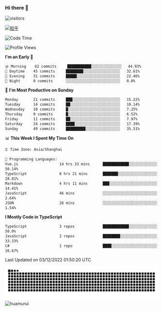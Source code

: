 ### Hi there 👋
 ![visitors](https://visitor-badge.laobi.icu/badge?page_id=huamurui)

[![知乎](https://img.shields.io/badge/dynamic/json?url=https%3A%2F%2Fapi.swo.moe%2Fstats%2Fzhihu%2Fke-ai-wu-li-de-nan-hai-zi&query=count&color=282c34&label=%E7%9F%A5%E4%B9%8E&labelColor=0084ff&logo=zhihu&logoColor=ffffff&suffix=+%E5%85%B3%E6%B3%A8&cacheSeconds=3600)](https://www.zhihu.com/people/ke-ai-wu-li-de-nan-hai-zi)



<!--START_SECTION:waka-->
![Code Time](http://img.shields.io/badge/Code%20Time-112%20hrs%2022%20mins-blue)

![Profile Views](http://img.shields.io/badge/Profile%20Views-0-blue)

**I'm an Early 🐤** 

```text
🌞 Morning    62 commits     ███████████░░░░░░░░░░░░░░   44.93% 
🌆 Daytime    45 commits     ████████░░░░░░░░░░░░░░░░░   32.61% 
🌃 Evening    31 commits     █████░░░░░░░░░░░░░░░░░░░░   22.46% 
🌙 Night      0 commits      ░░░░░░░░░░░░░░░░░░░░░░░░░   0.0%

```
📅 **I'm Most Productive on Sunday** 

```text
Monday       21 commits     ███░░░░░░░░░░░░░░░░░░░░░░   15.22% 
Tuesday      14 commits     ██░░░░░░░░░░░░░░░░░░░░░░░   10.14% 
Wednesday    10 commits     █░░░░░░░░░░░░░░░░░░░░░░░░   7.25% 
Thursday     9 commits      █░░░░░░░░░░░░░░░░░░░░░░░░   6.52% 
Friday       11 commits     ██░░░░░░░░░░░░░░░░░░░░░░░   7.97% 
Saturday     24 commits     ████░░░░░░░░░░░░░░░░░░░░░   17.39% 
Sunday       49 commits     █████████░░░░░░░░░░░░░░░░   35.51%

```


📊 **This Week I Spent My Time On** 

```text
⌚︎ Time Zone: Asia/Shanghai

💬 Programming Languages: 
Vue.js                   14 hrs 33 mins      ████████████░░░░░░░░░░░░░   50.14% 
TypeScript               8 hrs 21 mins       ███████░░░░░░░░░░░░░░░░░░   28.81% 
Markdown                 4 hrs 11 mins       ███░░░░░░░░░░░░░░░░░░░░░░   14.41% 
JavaScript               46 mins             ░░░░░░░░░░░░░░░░░░░░░░░░░   2.64% 
JSON                     26 mins             ░░░░░░░░░░░░░░░░░░░░░░░░░   1.54%

```

**I Mostly Code in TypeScript** 

```text
TypeScript               3 repos             ████████████░░░░░░░░░░░░░   50.0% 
JavaScript               2 repos             ████████░░░░░░░░░░░░░░░░░   33.33% 
C#                       1 repo              ████░░░░░░░░░░░░░░░░░░░░░   16.67%

```



 Last Updated on 03/12/2022 01:50:20 UTC
<!--END_SECTION:waka-->

<!--
![知乎](https://stats.justsong.cn/api/zhihu?username=ke-ai-wu-li-de-nan-hai-zi)
![bilibili](https://stats.justsong.cn/api/bilibili/?id=144672037)
![leetcode](https://stats.justsong.cn/api/leetcode?username=yun-tai-f&cn=true)
![huamurui's Most used languages](https://github-readme-stats.vercel.app/api/top-langs?username=huamurui&show_icons=true&count_private=true&layout=compact&hide_border=true&langs_count=10)

<img align="right" src="https://github-readme-stats.vercel.app/api?username=huamurui&show_icons=true&theme=radical">

**huamurui/huamurui** is a ✨ _special_ ✨ repository because its `README.md` (this file) appears on your GitHub profile.

Here are some ideas to get you started:

- 🔭 I’m currently working on ...
- 🌱 I’m currently learning ...
- 👯 I’m looking to collaborate on ...
- 🤔 I’m looking for help with ...
- 💬 Ask me about ...
- 📫 How to reach me: ...
- 😄 Pronouns: ...
- ⚡ Fun fact: ...
-->

![huamurui](https://raw.githubusercontent.com/huamurui/huamurui/main/assets/github-contribution-grid-snake.svg)
![huamurui](https://count.getloli.com/get/@huamurui)

